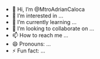 - 👋 Hi, I’m @MtroAdrianCaloca
- 👀 I’m interested in ...
- 🌱 I’m currently learning ...
- 💞️ I’m looking to collaborate on ...
- 📫 How to reach me ...
- 😄 Pronouns: ...
- ⚡ Fun fact: ...

<!---
MtroAdrianCaloca/MtroAdrianCaloca is a ✨ special ✨ repository because its `README.md` (this file) appears on your GitHub profile.
You can click the Preview link to take a look at your changes.
--->
